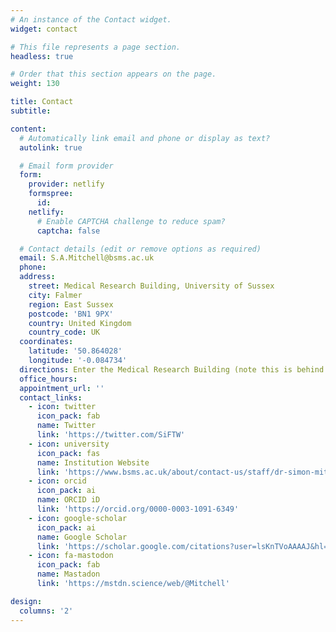 ```yaml
---
# An instance of the Contact widget.
widget: contact

# This file represents a page section.
headless: true

# Order that this section appears on the page.
weight: 130

title: Contact
subtitle:

content:
  # Automatically link email and phone or display as text?
  autolink: true

  # Email form provider
  form:
    provider: netlify
    formspree:
      id:
    netlify:
      # Enable CAPTCHA challenge to reduce spam?
      captcha: false

  # Contact details (edit or remove options as required)
  email: S.A.Mitchell@bsms.ac.uk
  phone: 
  address:
    street: Medical Research Building, University of Sussex
    city: Falmer
    region: East Sussex
    postcode: 'BN1 9PX'
    country: United Kingdom
    country_code: UK
  coordinates:
    latitude: '50.864028'
    longitude: '-0.084734'
  directions: Enter the Medical Research Building (note this is behind the Medical Teaching Building) and call reception. We are on the second floor, up the stairs through the security door.
  office_hours:
  appointment_url: ''
  contact_links:
    - icon: twitter
      icon_pack: fab
      name: Twitter
      link: 'https://twitter.com/SiFTW'
    - icon: university
      icon_pack: fas
      name: Institution Website
      link: 'https://www.bsms.ac.uk/about/contact-us/staff/dr-simon-mitchell.aspx'
    - icon: orcid
      icon_pack: ai
      name: ORCID iD
      link: 'https://orcid.org/0000-0003-1091-6349'
    - icon: google-scholar
      icon_pack: ai
      name: Google Scholar
      link: 'https://scholar.google.com/citations?user=lsKnTVoAAAAJ&hl=en'
    - icon: fa-mastodon
      icon_pack: fab
      name: Mastadon
      link: 'https://mstdn.science/web/@Mitchell'

design:
  columns: '2'
---
```

